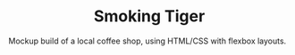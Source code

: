 # <h1 style="text-align:center">Smoking Tiger</h1>
 Mockup build of a local coffee shop, using HTML/CSS with flexbox layouts.
